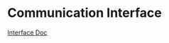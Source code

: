 # Communication Interface #

[Interface Doc](http://conpenguum.googlecode.com/files/Communications_Interface.doc)
